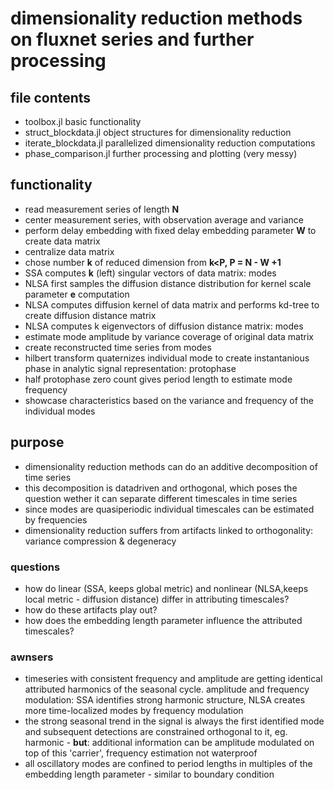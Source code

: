 # dimensionality reduction methods on fluxnet series and further processing

## file contents

- toolbox.jl basic functionality
- struct_blockdata.jl object structures for dimensionality reduction
- iterate_blockdata.jl parallelized dimensionality reduction computations
- phase_comparison.jl further processing and plotting (very messy)


## functionality

- read measurement series of length **N**
- center measurement series, with observation average and variance
- perform delay embedding with fixed delay embedding parameter **W** to create data matrix
- centralize data matrix
- chose number **k** of reduced dimension from **k<P, P = N - W +1**
- SSA computes **k** (left) singular vectors of data matrix: modes
- NLSA first samples the diffusion distance distribution for kernel scale parameter **e** computation
- NLSA computes diffusion kernel of data matrix and performs kd-tree to create diffusion distance matrix
- NLSA computes k eigenvectors of diffusion distance matrix: modes
- estimate mode amplitude by variance coverage of original data matrix
- create reconstructed time series from modes
- hilbert transform quaternizes individual mode to create instantanious phase in analytic signal representation: protophase
- half protophase zero count gives period length to estimate mode frequency
- showcase characteristics based on the variance and frequency of the individual modes

## purpose

- dimensionality reduction methods can do an additive decomposition of time series
- this decomposition is datadriven and orthogonal, which poses the question wether it can separate different timescales in time series
- since modes are quasiperiodic individual timescales can be estimated by frequencies
- dimensionality reduction suffers from artifacts linked to orthogonality: variance compression & degeneracy

### questions

- how do linear (SSA, keeps global metric) and nonlinear (NLSA,keeps local metric - diffusion distance) differ in attributing timescales?
- how do these artifacts play out?
- how does the embedding length parameter influence the attributed timescales?

### awnsers

- timeseries with consistent frequency and amplitude are getting identical attributed harmonics of the seasonal cycle. amplitude and frequency modulation: SSA identifies strong harmonic structure, NLSA creates more time-localized modes by frequency modulation
- the strong seasonal trend in the signal is always the first identified mode and subsequent detections are constrained orthogonal to it, eg. harmonic - **but**: additional information can be amplitude modulated on top of this 'carrier', frequency estimation not waterproof
- all oscillatory modes are confined to period lengths in multiples of the embedding length parameter - similar to boundary condition
